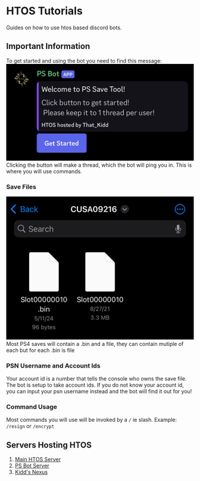 # HTOS Tutorials
Guides on how to use htos based discord bots. 

## Important Information 

To get started and using the bot you need to find this message:
![init](../crc/pics/getstarted.png)
Clicking the button will make a thread, which the bot will ping you in. This is where you will use commands.

### Save Files
![ps4 save](../crc/pics/ps4_save.jpg)
Most PS4 saves will contain a .bin and a file, they can contain mutiple of each but for each .bin is file 
### PSN Username and Account Ids

Your account id is a number that tells the console who owns the save file. The bot is setup to take account ids.
If you do not know your account id, you can input your psn username instead and the bot will find it out for you! 

### Command Usage
Most commands you will use will be invoked by a `/` ie slash. Example: `/resign` or `/encrypt`


## Servers Hosting HTOS
1. [Main HTOS Server](https://discord.gg/kmjayh3ePG)
2. [PS Bot Server](https://discord.gg/dyapjAPdCT)
3. [Kidd's Nexus](https://discord.gg/kiddsnexus)
